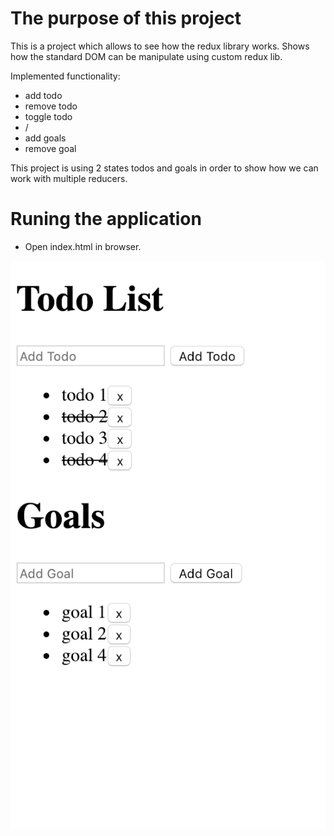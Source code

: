 # The purpose of this project
This is a project which allows to see how the redux library works.
Shows how the standard DOM can be manipulate using custom redux lib.

Implemented functionality:
 - add todo
 - remove todo
 - toggle todo
 - /
 - add goals
 - remove goal
 
 This project is using 2 states todos and goals in order to show how we can work with multiple reducers.

# Runing the application
 - Open index.html in browser.
 

 ![ScreenShot](/img/todos-goals-ui.png)
